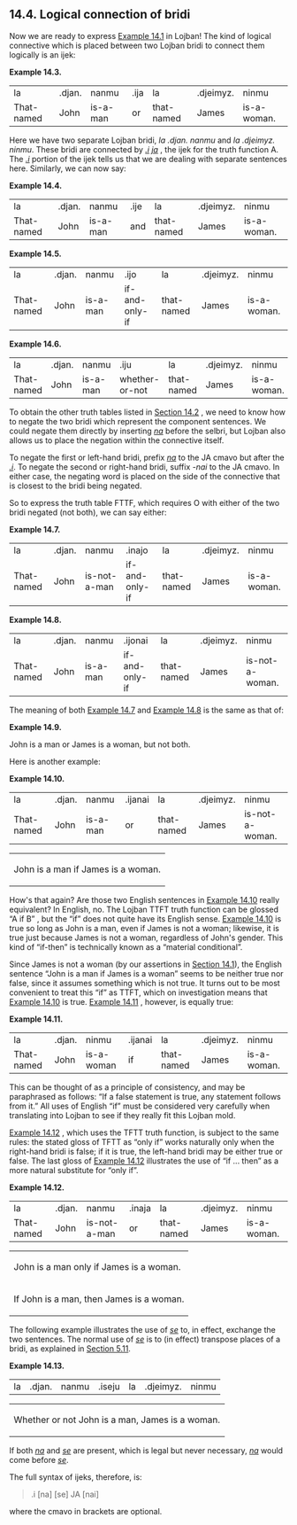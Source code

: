 <a id="section-bridi-connection"></a>14.4. <a id="c14s4"></a>Logical connection of bridi
----------------------------------------------------------------------------------------

<a id="id-1.15.6.2.1" class="indexterm"></a><a id="id-1.15.6.2.2" class="indexterm"></a>Now we are ready to express [Example 14.1](../chapter-connectives#example-random-id-mJ6y) in Lojban! The kind of logical connective which is placed between two Lojban bridi to connect them logically is an ijek:

<div class="interlinear-gloss-example example">
<a id="example-random-id-h2hN"></a>

**Example 14.3. <a id="c14e4d1"></a>** 

<table class="interlinear-gloss"><colgroup></colgroup><tbody><tr class="jbo"><td>la</td><td>.djan.</td><td>nanmu</td><td>.ija</td><td>la</td><td>.djeimyz.</td><td>ninmu</td></tr><tr class="gloss"><td>That-named</td><td>John</td><td>is-a-man</td><td>or</td><td>that-named</td><td>James</td><td>is-a-woman.</td></tr></tbody></table>

</div>  

Here we have two separate Lojban bridi, _<a id="id-1.15.6.4.1.1" class="indexterm"></a>la .djan. nanmu_ and _<a id="id-1.15.6.4.2.1" class="indexterm"></a>la .djeimyz. ninmu_. These bridi are connected by _<a id="id-1.15.6.4.3.1" class="indexterm"></a>[_.i_](../go01#valsi-i)_ _<a id="id-1.15.6.4.4.1" class="indexterm"></a>[_ja_](../go01#valsi-ja)_ , the ijek for the truth function A. The _<a id="id-1.15.6.4.6.1" class="indexterm"></a>[_.i_](../go01#valsi-i)_ portion of the ijek tells us that we are dealing with separate sentences here. Similarly, we can now say:

<div class="interlinear-gloss-example example">
<a id="example-random-id-qGiu"></a>

**Example 14.4. <a id="c14e4d2"></a>** 

<table class="interlinear-gloss"><colgroup></colgroup><tbody><tr class="jbo"><td>la</td><td>.djan.</td><td>nanmu</td><td>.ije</td><td>la</td><td>.djeimyz.</td><td>ninmu</td></tr><tr class="gloss"><td>That-named</td><td>John</td><td>is-a-man</td><td>and</td><td>that-named</td><td>James</td><td>is-a-woman.</td></tr></tbody></table>

</div>  
<div class="interlinear-gloss-example example">
<a id="example-random-id-qGIu"></a>

**Example 14.5. <a id="c14e4d3"></a>** 

<table class="interlinear-gloss"><colgroup></colgroup><tbody><tr class="jbo"><td>la</td><td>.djan.</td><td>nanmu</td><td>.ijo</td><td>la</td><td>.djeimyz.</td><td>ninmu</td></tr><tr class="gloss"><td>That-named</td><td>John</td><td>is-a-man</td><td>if-and-only-if</td><td>that-named</td><td>James</td><td>is-a-woman.</td></tr></tbody></table>

</div>  
<div class="interlinear-gloss-example example">
<a id="example-random-id-qgJC"></a>

**Example 14.6. <a id="c14e4d4"></a>** 

<table class="interlinear-gloss"><colgroup></colgroup><tbody><tr class="jbo"><td>la</td><td>.djan.</td><td>nanmu</td><td>.iju</td><td>la</td><td>.djeimyz.</td><td>ninmu</td></tr><tr class="gloss"><td>That-named</td><td>John</td><td>is-a-man</td><td>whether-or-not</td><td>that-named</td><td>James</td><td>is-a-woman.</td></tr></tbody></table>

</div>  

<a id="id-1.15.6.8.1" class="indexterm"></a>To obtain the other truth tables listed in [Section 14.2](../section-four-basics) , we need to know how to negate the two bridi which represent the component sentences. We could negate them directly by inserting _<a id="id-1.15.6.8.3.1" class="indexterm"></a>[_na_](../go01#valsi-na)_ before the selbri, but Lojban also allows us to place the negation within the connective itself.

<a id="id-1.15.6.9.1" class="indexterm"></a>To negate the first or left-hand bridi, prefix _<a id="id-1.15.6.9.2.1" class="indexterm"></a>[_na_](../go01#valsi-na)_ to the JA cmavo but after the _<a id="id-1.15.6.9.3.1" class="indexterm"></a>[_.i_](../go01#valsi-i)_. To negate the second or right-hand bridi, suffix _<a id="id-1.15.6.9.4.1" class="indexterm"></a>\-nai_ to the JA cmavo. In either case, the negating word is placed on the side of the connective that is closest to the bridi being negated.

So to express the truth table FTTF, which requires O with either of the two bridi negated (not both), we can say either:

<div class="interlinear-gloss-example example">
<a id="example-random-id-qgKB"></a>

**Example 14.7. <a id="c14e4d5"></a>** 

<table class="interlinear-gloss"><colgroup></colgroup><tbody><tr class="jbo"><td>la</td><td>.djan.</td><td>nanmu</td><td>.inajo</td><td>la</td><td>.djeimyz.</td><td>ninmu</td></tr><tr class="gloss"><td>That-named</td><td>John</td><td>is-not-a-man</td><td>if-and-only-if</td><td>that-named</td><td>James</td><td>is-a-woman.</td></tr></tbody></table>

</div>  
<div class="interlinear-gloss-example example">
<a id="example-random-id-qgLH"></a>

**Example 14.8. <a id="c14e4d6"></a>** 

<table class="interlinear-gloss"><colgroup></colgroup><tbody><tr class="jbo"><td>la</td><td>.djan.</td><td>nanmu</td><td>.ijonai</td><td>la</td><td>.djeimyz.</td><td>ninmu</td></tr><tr class="gloss"><td>That-named</td><td>John</td><td>is-a-man</td><td>if-and-only-if</td><td>that-named</td><td>James</td><td>is-not-a-woman.</td></tr></tbody></table>

</div>  

The meaning of both [Example 14.7](../section-bridi-connection#example-random-id-qgKB) and [Example 14.8](../section-bridi-connection#example-random-id-qgLH) is the same as that of:

<div class="example">
<a id="example-random-id-1Kp9"></a>

**Example 14.9. <a id="c14e4d7"></a>** 

John is a man or James is a woman, but not both.

</div>  

Here is another example:

<div class="interlinear-gloss-example example">
<a id="example-random-id-FXSC"></a>

**Example 14.10. <a id="c14e4d8"></a>** 

<table class="interlinear-gloss"><colgroup></colgroup><tbody><tr class="jbo"><td>la</td><td>.djan.</td><td>nanmu</td><td>.ijanai</td><td>la</td><td>.djeimyz.</td><td>ninmu</td></tr><tr class="gloss"><td>That-named</td><td>John</td><td>is-a-man</td><td>or</td><td>that-named</td><td>James</td><td>is-not-a-woman.</td></tr></tbody></table>

<table class="interlinear-gloss"><tbody><tr class="para"><td colspan="12321"><p class="natlang">John is a man if James is a woman.</p></td></tr></tbody></table>

</div>  

<a id="id-1.15.6.17.1" class="indexterm"></a><a id="id-1.15.6.17.2" class="indexterm"></a>How's that again? Are those two English sentences in [Example 14.10](../section-bridi-connection#example-random-id-FXSC) really equivalent? In English, no. The Lojban TTFT truth function can be glossed “A if B” , but the “if” does not quite have its English sense. [Example 14.10](../section-bridi-connection#example-random-id-FXSC) is true so long as John is a man, even if James is not a woman; likewise, it is true just because James is not a woman, regardless of John's gender. This kind of “if-then” is technically known as a “material conditional”.

Since James is not a woman (by our assertions in [Section 14.1](../chapter-connectives#section-connectives-introduction)), the English sentence “John is a man if James is a woman” seems to be neither true nor false, since it assumes something which is not true. It turns out to be most convenient to treat this “if” as TTFT, which on investigation means that [Example 14.10](../section-bridi-connection#example-random-id-FXSC) is true. [Example 14.11](../section-bridi-connection#example-random-id-EdY5) , however, is equally true:

<div class="interlinear-gloss-example example">
<a id="example-random-id-EdY5"></a>

**Example 14.11. <a id="c14e4d9"></a>** 

<table class="interlinear-gloss"><colgroup></colgroup><tbody><tr class="jbo"><td>la</td><td>.djan.</td><td>ninmu</td><td>.ijanai</td><td>la</td><td>.djeimyz.</td><td>ninmu</td></tr><tr class="gloss"><td>That-named</td><td>John</td><td>is-a-woman</td><td>if</td><td>that-named</td><td>James</td><td>is-a-woman.</td></tr></tbody></table>

</div>  

<a id="id-1.15.6.20.1" class="indexterm"></a><a id="id-1.15.6.20.2" class="indexterm"></a>This can be thought of as a principle of consistency, and may be paraphrased as follows: “If a false statement is true, any statement follows from it.” All uses of English “if” must be considered very carefully when translating into Lojban to see if they really fit this Lojban mold.

<a id="id-1.15.6.21.1" class="indexterm"></a><a id="id-1.15.6.21.2" class="indexterm"></a>[Example 14.12](../section-bridi-connection#example-random-id-9CCS) , which uses the TFTT truth function, is subject to the same rules: the stated gloss of TFTT as “only if” works naturally only when the right-hand bridi is false; if it is true, the left-hand bridi may be either true or false. The last gloss of [Example 14.12](../section-bridi-connection#example-random-id-9CCS) illustrates the use of “if ... then” as a more natural substitute for “only if”.

<div class="interlinear-gloss-example example">
<a id="example-random-id-9CCS"></a>

**Example 14.12. <a id="c14e4d10"></a>** 

<table class="interlinear-gloss"><colgroup></colgroup><tbody><tr class="jbo"><td>la</td><td>.djan.</td><td>nanmu</td><td>.inaja</td><td>la</td><td>.djeimyz.</td><td>ninmu</td></tr><tr class="gloss"><td>That-named</td><td>John</td><td>is-not-a-man</td><td>or</td><td>that-named</td><td>James</td><td>is-a-woman.</td></tr></tbody></table>

<table class="interlinear-gloss"><tbody><tr class="para"><td colspan="12321"><p class="natlang">John is a man only if James is a woman.</p></td></tr><tr class="para"><td colspan="12321"><p class="natlang">If John is a man, then James is a woman.</p></td></tr></tbody></table>

</div>  

<a id="id-1.15.6.23.1" class="indexterm"></a>The following example illustrates the use of _<a id="id-1.15.6.23.2.1" class="indexterm"></a>[_se_](../go01#valsi-se)_ to, in effect, exchange the two sentences. The normal use of _<a id="id-1.15.6.23.3.1" class="indexterm"></a>[_se_](../go01#valsi-se)_ is to (in effect) transpose places of a bridi, as explained in [Section 5.11](../section-place-conversion).

<div class="interlinear-gloss-example example">
<a id="example-random-id-z43X"></a>

**Example 14.13. <a id="c14e4d11"></a>** 

<table class="interlinear-gloss"><colgroup></colgroup><tbody><tr class="jbo"><td>la</td><td>.djan.</td><td>nanmu</td><td>.iseju</td><td>la</td><td>.djeimyz.</td><td>ninmu</td></tr></tbody></table>

<table class="interlinear-gloss"><tbody><tr class="para"><td colspan="12321"><p class="natlang">Whether or not John is a man, James is a woman.</p></td></tr></tbody></table>

</div>  

<a id="id-1.15.6.25.1" class="indexterm"></a><a id="id-1.15.6.25.2" class="indexterm"></a><a id="id-1.15.6.25.3" class="indexterm"></a>If both _<a id="id-1.15.6.25.4.1" class="indexterm"></a>[_na_](../go01#valsi-na)_ and _<a id="id-1.15.6.25.5.1" class="indexterm"></a>[_se_](../go01#valsi-se)_ are present, which is legal but never necessary, _<a id="id-1.15.6.25.6.1" class="indexterm"></a>[_na_](../go01#valsi-na)_ would come before _<a id="id-1.15.6.25.7.1" class="indexterm"></a>[_se_](../go01#valsi-se)_.

<a id="id-1.15.6.26.1" class="indexterm"></a><a id="id-1.15.6.26.2" class="indexterm"></a><a id="id-1.15.6.26.3" class="indexterm"></a>The full syntax of ijeks, therefore, is:

> .i \[na\] \[se\] JA \[nai\]

where the cmavo in brackets are optional.